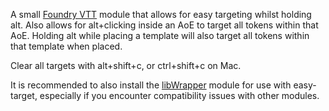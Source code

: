 A small [Foundry VTT](http://foundryvtt.com/) module that allows for easy targeting whilst holding alt. Also allows for alt+clicking inside an AoE to target all tokens within that AoE. Holding alt while placing a template will also target all tokens within that template when placed.

Clear all targets with alt+shift+c, or ctrl+shift+c on Mac.

It is recommended to also install the [libWrapper](https://foundryvtt.com/packages/lib-wrapper/) module for use with easy-target, especially if you encounter compatibility issues with other modules.

